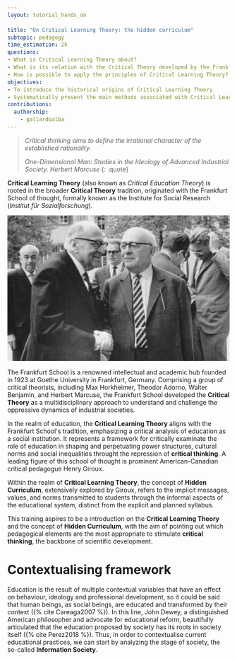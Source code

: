 ```yaml
---
layout: tutorial_hands_on

title: "On Critical Learning Theory: the hidden curriculum"
subtopic: pedagogy
time_estimation: 2h
questions:
- What is Critical Learning Theory about?
- What is its relation with the Critical Theory developed by the Frankfurt School?
- How is possible to apply the principles of Critical Learning Theory?
objectives:
- To introduce the historical origins of Critical Learning Theory.
- Systematically present the main methods associated with Critical Learning Theory.
contributions:
  authorship:
    - gallardoalba
---
```


> *Critical thinking aims to define the irrational character of the established rationality.*
>
> *One-Dimensional Man: Studies in the Ideology of Advanced Industrial Society. Herbert Marcuse*
{: .quote}

**Critical Learning Theory** (also known as *Critical Education Theory*) is rooted in the broader **Critical Theory** tradition, originated with the Frankfurt School of thought, formally known as the Institute for Social Research (*Institut für Sozialforschung*).

![Frankfurt_school_picture.](../../images/critical_theory/frankfurt_school.png "Photo taken in Heidelberg in April 1964 by Jeremy J. Shapiro at the Max Weber Institute of Sociology. In front: Max Horkheimer and Theodor W. Adorno. Back left: Siegfried Landshut. Right back: Jürgen Habermas. Licence: CC BY-SA 4.0")

The Frankfurt School is a renowned intellectual and academic hub founded in 1923 at Goethe University in Frankfurt, Germany. Comprising a group of critical theorists, including Max Horkheimer, Theodor Adorno, Walter Benjamin, and Herbert Marcuse, the Frankfurt School developed the **Critical Theory** as a multidisciplinary approach to understand and challenge the oppressive dynamics of industrial societies.

In the realm of education, the **Critical Learning Theory** aligns with the Frankfurt School's tradition, emphasizing a critical analysis of education as a social institution. It represents a framework for critically examinate the role of education in shaping and perpetuating power structures, cultural norms and social inequalities throught the repression of **critical thinking**. A leading figure of this school of thought is  prominent American-Canadian critical pedagogue Henry Giroux.

Within the realm of **Critical Learning Theory**, the concept of **Hidden Curriculum**, extensively explored by Giroux, refers to the implicit messages, values, and norms transmitted to students through the informal aspects of the educational system, distinct from the explicit and planned syllabus.

This training aspires to be a introduction on the **Critical Learning Theory** and the concept of **Hidden Curriculum**, with the aim of pointing out which pedagogical elements are the most appropriate to stimulate **critical thinking**, the backbone of scientific development.

# Contextualising framework

Education is the result of multiple contextual variables that have an effect on behaviour, ideology and professional development, so it could be said that human beings, as social beings, are educated and transformed by their context ({% cite Careaga2007 %}). In this line, John Dewey, a distinguished American philosopher and advocate for educational reform, beautifully articulated that the education proposed by society has its roots in society itself ({% cite Perez2018 %}). Thus, in order to contextualise current educational practices, we can start by analyzing the stage of society, the so-called **Information Society**.


